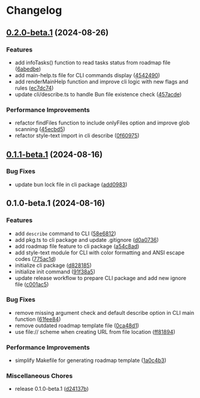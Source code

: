 # Changelog

## [0.2.0-beta.1](https://github.com/JonDotsoy/ROADMAP.md/compare/cli-v0.1.1-beta.1...cli-v0.2.0-beta.1) (2024-08-26)

### Features

- add infoTasks() function to read tasks status from roadmap file ([6abedbe](https://github.com/JonDotsoy/ROADMAP.md/commit/6abedbe83284866460a75a50fcd640a836804fad))
- add main-help.ts file for CLI commands display ([4542490](https://github.com/JonDotsoy/ROADMAP.md/commit/45424904833d91ad324785c2846924bc5b35b088))
- add renderMainHelp function and improve cli logic with new flags and rules ([ec7dc74](https://github.com/JonDotsoy/ROADMAP.md/commit/ec7dc74359891b60fb9d55874219ae1d8d2346e5))
- update cli/describe.ts to handle Bun file existence check ([457acde](https://github.com/JonDotsoy/ROADMAP.md/commit/457acde24b4abaef09c7f5ab6a7e478438ef7bc1))

### Performance Improvements

- refactor findFiles function to include onlyFiles option and improve glob scanning ([45ecbd5](https://github.com/JonDotsoy/ROADMAP.md/commit/45ecbd5b473c9f8b5178c68e6bf3ac3c204d1f2a))
- refactor style-text import in cli describe ([0f60975](https://github.com/JonDotsoy/ROADMAP.md/commit/0f60975ea2ac288d1a23b5ad2b598eab2ed9281c))

## [0.1.1-beta.1](https://github.com/JonDotsoy/ROADMAP.md/compare/cli-v0.1.0-beta.1...cli-v0.1.1-beta.1) (2024-08-16)

### Bug Fixes

- update bun lock file in cli package ([add0983](https://github.com/JonDotsoy/ROADMAP.md/commit/add0983549fa27541bf80a9f84e88fc577181924))

## 0.1.0-beta.1 (2024-08-16)

### Features

- add `describe` command to CLI ([58e6812](https://github.com/JonDotsoy/ROADMAP.md/commit/58e6812b43a53fd4739867f761332f68b468d5f6))
- add pkg.ts to cli package and update .gitignore ([d0a0736](https://github.com/JonDotsoy/ROADMAP.md/commit/d0a0736c546f6f2009a0b69f784a04246a317b28))
- add roadmap file feature to cli package ([a54c8ad](https://github.com/JonDotsoy/ROADMAP.md/commit/a54c8ad1ab17194c9cb5c632b9ab2ff4a87f739d))
- add style-text module for CLI with color formatting and ANSI escape codes ([775ac1d](https://github.com/JonDotsoy/ROADMAP.md/commit/775ac1d4e07c2a4e125732921531017f21f215c3))
- initialize cli package ([d828185](https://github.com/JonDotsoy/ROADMAP.md/commit/d828185f3e06857e5d6489b4a271dd9a1274e20f))
- initialize init command ([91f38a5](https://github.com/JonDotsoy/ROADMAP.md/commit/91f38a55fdc13274aea55d98649ed7a91ad1c7e2))
- update release workflow to prepare CLI package and add new ignore file ([c001ac5](https://github.com/JonDotsoy/ROADMAP.md/commit/c001ac55b54e2e222afd7b340413990eedd71dc9))

### Bug Fixes

- remove missing argument check and default describe option in CLI main function ([61fee84](https://github.com/JonDotsoy/ROADMAP.md/commit/61fee84d13a7bb8e1bffc342e5c5ed1e85daddc7))
- remove outdated roadmap template file ([0ca48d1](https://github.com/JonDotsoy/ROADMAP.md/commit/0ca48d1b86f4e0339f1676f84543b0c7f6191459))
- use file:// scheme when creating URL from file location ([ff81894](https://github.com/JonDotsoy/ROADMAP.md/commit/ff818943425d12ebb20031ed0766c1306a4fda9e))

### Performance Improvements

- simplify Makefile for generating roadmap template ([1a0c4b3](https://github.com/JonDotsoy/ROADMAP.md/commit/1a0c4b338fc62f1339b4e126255e8336e049b269))

### Miscellaneous Chores

- release 0.1.0-beta.1 ([d24137b](https://github.com/JonDotsoy/ROADMAP.md/commit/d24137b00a1467f2d929f7a6079e9f1bff6e0452))

